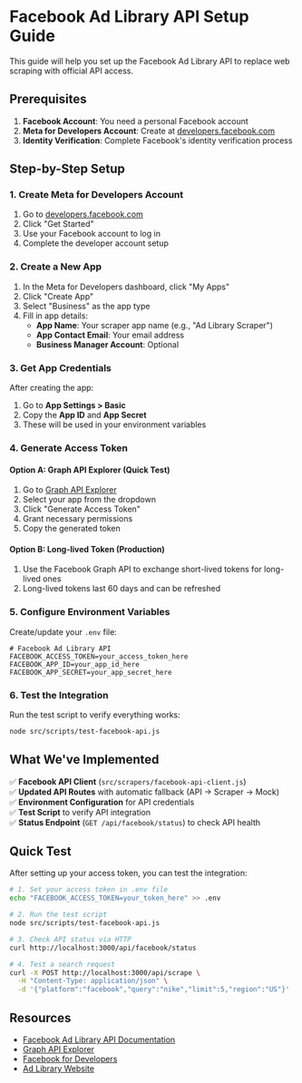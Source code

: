 # Facebook Ad Library API Setup Guide

This guide will help you set up the Facebook Ad Library API to replace web scraping with official API access.

## Prerequisites

1. **Facebook Account**: You need a personal Facebook account
2. **Meta for Developers Account**: Create at [developers.facebook.com](https://developers.facebook.com)
3. **Identity Verification**: Complete Facebook's identity verification process

## Step-by-Step Setup

### 1. Create Meta for Developers Account

1. Go to [developers.facebook.com](https://developers.facebook.com)
2. Click "Get Started" 
3. Use your Facebook account to log in
4. Complete the developer account setup

### 2. Create a New App

1. In the Meta for Developers dashboard, click "My Apps"
2. Click "Create App"
3. Select "Business" as the app type
4. Fill in app details:
   - **App Name**: Your scraper app name (e.g., "Ad Library Scraper")
   - **App Contact Email**: Your email address
   - **Business Manager Account**: Optional

### 3. Get App Credentials

After creating the app:
1. Go to **App Settings > Basic**
2. Copy the **App ID** and **App Secret**
3. These will be used in your environment variables

### 4. Generate Access Token

#### Option A: Graph API Explorer (Quick Test)
1. Go to [Graph API Explorer](https://developers.facebook.com/tools/explorer/)
2. Select your app from the dropdown
3. Click "Generate Access Token"
4. Grant necessary permissions
5. Copy the generated token

#### Option B: Long-lived Token (Production)
1. Use the Facebook Graph API to exchange short-lived tokens for long-lived ones
2. Long-lived tokens last 60 days and can be refreshed

### 5. Configure Environment Variables

Create/update your `.env` file:

```env
# Facebook Ad Library API
FACEBOOK_ACCESS_TOKEN=your_access_token_here
FACEBOOK_APP_ID=your_app_id_here
FACEBOOK_APP_SECRET=your_app_secret_here
```

### 6. Test the Integration

Run the test script to verify everything works:

```bash
node src/scripts/test-facebook-api.js
```

## What We've Implemented

✅ **Facebook API Client** (`src/scrapers/facebook-api-client.js`)  
✅ **Updated API Routes** with automatic fallback (API → Scraper → Mock)  
✅ **Environment Configuration** for API credentials  
✅ **Test Script** to verify API integration  
✅ **Status Endpoint** (`GET /api/facebook/status`) to check API health  

## Quick Test

After setting up your access token, you can test the integration:

```bash
# 1. Set your access token in .env file
echo "FACEBOOK_ACCESS_TOKEN=your_token_here" >> .env

# 2. Run the test script
node src/scripts/test-facebook-api.js

# 3. Check API status via HTTP
curl http://localhost:3000/api/facebook/status

# 4. Test a search request
curl -X POST http://localhost:3000/api/scrape \
  -H "Content-Type: application/json" \
  -d '{"platform":"facebook","query":"nike","limit":5,"region":"US"}'
```

## Resources

- [Facebook Ad Library API Documentation](https://developers.facebook.com/docs/graph-api/reference/ads_archive/)
- [Graph API Explorer](https://developers.facebook.com/tools/explorer/)
- [Facebook for Developers](https://developers.facebook.com/)
- [Ad Library Website](https://www.facebook.com/ads/library/)